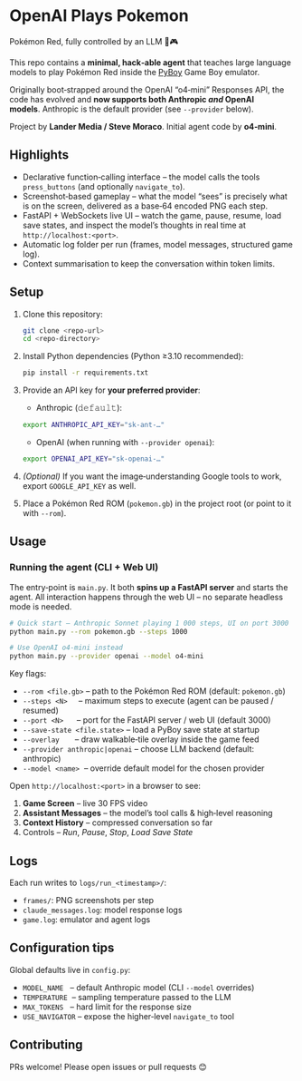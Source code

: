 # OpenAI Plays Pokemon

Pokémon Red, fully controlled by an LLM 🤖🎮

This repo contains a **minimal, hack‑able agent** that teaches large language
models to play Pokémon Red inside the
[PyBoy](https://github.com/Baekalfen/PyBoy) Game Boy emulator.

Originally boot‑strapped around the OpenAI “o4‑mini” Responses API, the code has
evolved and **now supports both Anthropic *and* OpenAI models**. Anthropic is the
default provider (see `--provider` below).

Project by **Lander Media / Steve Moraco**. Initial agent code by **o4‑mini**.

## Highlights

- Declarative function‑calling interface – the model calls the tools
  `press_buttons` (and optionally `navigate_to`).
- Screenshot‑based gameplay – what the model “sees” is precisely what is on the
  screen, delivered as a base‑64 encoded PNG each step.
- FastAPI + WebSockets live UI – watch the game, pause, resume, load save
  states, and inspect the model’s thoughts in real time at
  `http://localhost:<port>`.
- Automatic log folder per run (frames, model messages, structured game log).
- Context summarisation to keep the conversation within token limits.

## Setup

1. Clone this repository:

   ```bash
   git clone <repo-url>
   cd <repo-directory>
   ```

2. Install Python dependencies (Python ≥3.10 recommended):

   ```bash
   pip install -r requirements.txt
   ```

3. Provide an API key for **your preferred provider**:

   - Anthropic (𝚍𝚎𝚏𝚊𝚞𝚕𝚝):

   ```bash
   export ANTHROPIC_API_KEY="sk-ant-…"
   ```

   - OpenAI (when running with `--provider openai`):

   ```bash
   export OPENAI_API_KEY="sk-openai-…"
   ```

4. *(Optional)* If you want the image‑understanding Google tools to work,
   export `GOOGLE_API_KEY` as well.

5. Place a Pokémon Red ROM (`pokemon.gb`) in the project root (or point to it
   with `--rom`).

## Usage

### Running the agent (CLI + Web UI)

The entry‑point is `main.py`. It both **spins up a FastAPI server** and starts
the agent. All interaction happens through the web UI – no separate headless
mode is needed.

```bash
# Quick start – Anthropic Sonnet playing 1 000 steps, UI on port 3000
python main.py --rom pokemon.gb --steps 1000

# Use OpenAI o4‑mini instead
python main.py --provider openai --model o4-mini
```

Key flags:

- `--rom <file.gb>` – path to the Pokémon Red ROM (default: `pokemon.gb`)
- `--steps <N>`     – maximum steps to execute (agent can be paused / resumed)
- `--port <N>`      – port for the FastAPI server / web UI (default 3000)
- `--save-state <file.state>` – load a PyBoy save state at startup
- `--overlay`       – draw walkable‑tile overlay inside the game feed
- `--provider anthropic|openai` – choose LLM backend (default: anthropic)
- `--model <name>`  – override default model for the chosen provider

Open `http://localhost:<port>` in a browser to see:

1. **Game Screen** – live 30 FPS video
2. **Assistant Messages** – the model’s tool calls & high‑level reasoning
3. **Context History** – compressed conversation so far
4. Controls – *Run*, *Pause*, *Stop*, *Load Save State*

## Logs

Each run writes to `logs/run_<timestamp>/`:

- `frames/`: PNG screenshots per step
- `claude_messages.log`: model response logs
- `game.log`: emulator and agent logs

## Configuration tips

Global defaults live in `config.py`:

- `MODEL_NAME`   – default Anthropic model (CLI `--model` overrides)
- `TEMPERATURE`  – sampling temperature passed to the LLM
- `MAX_TOKENS`   – hard limit for the response size
- `USE_NAVIGATOR` – expose the higher‑level `navigate_to` tool

## Contributing

PRs welcome! Please open issues or pull requests 😊